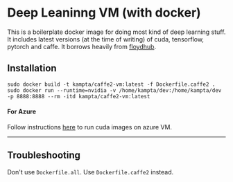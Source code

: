 # Deep Leaninng VM (with docker)

This is a boilerplate docker image for doing most kind of deep learning stuff. It includes latest versions 
(at the time of writing) of cuda, tensorflow, pytorch and caffe. It borrows heavily from [floydhub](https://github.com/floydhub/dl-docker).

## Installation

```
sudo docker build -t kampta/caffe2-vm:latest -f Dockerfile.caffe2 .
sudo docker run --runtime=nvidia -v /home/kampta/dev:/home/kampta/dev -p 8888:8888 --rm -itd kampta/caffe2-vm:latest
```

#### For Azure
Follow instructions [here](https://github.com/NVIDIA/nvidia-docker/wiki/Deploy-on-Azure) to run cuda images on azure VM.

-----------------------------------


## Troubleshooting
Don't use `Dockerfile.all`. Use `Dockerfile.caffe2` instead. 